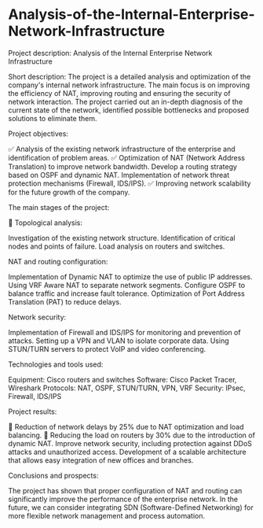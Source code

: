 # Analysis-of-the-Internal-Enterprise-Network-Infrastructure

Project description: Analysis of the Internal Enterprise Network Infrastructure

Short description: The project is a detailed analysis and optimization of the company's internal network infrastructure. The main focus is on improving the efficiency of NAT, improving routing and ensuring the security of network interaction. The project carried out an in-depth diagnosis of the current state of the network, identified possible bottlenecks and proposed solutions to eliminate them.

Project objectives:

✅ Analysis of the existing network infrastructure of the enterprise and identification of problem areas.
✅ Optimization of NAT (Network Address Translation) to improve network bandwidth.
 Develop a routing strategy based on OSPF and dynamic NAT.
 Implementation of network threat protection mechanisms (Firewall, IDS/IPS).
✅ Improving network scalability for the future growth of the company.

The main stages of the project:

🔹 Topological analysis:

Investigation of the existing network structure.
Identification of critical nodes and points of failure.
Load analysis on routers and switches.

NAT and routing configuration:

Implementation of Dynamic NAT to optimize the use of public IP addresses.
Using VRF Aware NAT to separate network segments.
Configure OSPF to balance traffic and increase fault tolerance.
Optimization of Port Address Translation (PAT) to reduce delays.

Network security:

Implementation of Firewall and IDS/IPS for monitoring and prevention of attacks.
Setting up a VPN and VLAN to isolate corporate data.
Using STUN/TURN servers to protect VoIP and video conferencing.

Technologies and tools used:

Equipment: Cisco routers and switches
Software: Cisco Packet Tracer, Wireshark
Protocols: NAT, OSPF, STUN/TURN, VPN, VRF
Security: IPsec, Firewall, IDS/IPS

Project results:

🔹 Reduction of network delays by 25% due to NAT optimization and load balancing.
🔹 Reducing the load on routers by 30% due to the introduction of dynamic NAT.
Improve network security, including protection against DDoS attacks and unauthorized access.
Development of a scalable architecture that allows easy integration of new offices and branches.

Conclusions and prospects:

The project has shown that proper configuration of NAT and routing can significantly improve the performance of the enterprise network. In the future, we can consider integrating SDN (Software-Defined Networking) for more flexible network management and process automation.
